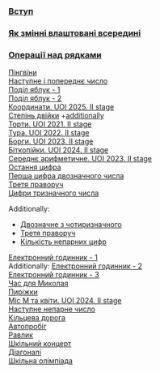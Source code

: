 ### [Вступ](Intro.md)  
### [Як змінні влаштовані всередині](Як_змінні_влаштовані_всередині.md)  
### [Операції над рядками](Операції_над_рядками.md)  
[Пінгвіни](Пінгвіни.md)  
[Наступне і попереднє число](Наступне_і_попереднє_число.md)  
[Поділ яблук - 1](https://basecamp.eolymp.com/uk/problems/4716)  
[Поділ яблук - 2](https://basecamp.eolymp.com/uk/problems/4717)  
[Координати. UOI 2025. II stage](https://uoi.eolymp.space/uk/problems/345)  
[Степінь двійки](Степінь_двійки.md) +[additionally](https://basecamp.eolymp.com/uk/problems/5050)  
[Торти. UOI 2021. II stage](https://basecamp.eolymp.com/uk/problems/10251)  
[Тура. UOI 2022. II stage](https://basecamp.eolymp.com/uk/problems/10921)  
[Борги. UOI 2023. II stage](https://basecamp.eolymp.com/uk/problems/11300)  
[Біткопійки. UOI 2024. II stage](https://uoi.eolymp.space/uk/problems/238)  
[Середнє арифметичне. UOI 2023. II stage](https://basecamp.eolymp.com/uk/problems/11301)  
[Остання цифра](https://basecamp.eolymp.com/uk/problems/5175)  
[Перша цифра двозначного числа](Перша_цифра_двозначного_числа.md)  
[Третя праворуч](https://basecamp.eolymp.com/uk/problems/8602)  
[Цифри тризначного числа](https://basecamp.eolymp.com/uk/problems/8599)  

Additionally:
- [Двозначне з чотиризначного](https://basecamp.eolymp.com/uk/problems/949)   
- [Третя праворуч](https://basecamp.eolymp.com/uk/problems/8602)   
- [Кількість непарних цифр](https://basecamp.eolymp.com/uk/problems/8889)

[Електронний годинник - 1](https://basecamp.eolymp.com/uk/problems/9933)  
Additionally: [Електронний годинник - 2](https://basecamp.eolymp.com/uk/problems/10229)  
[Електронний годинник - 3](https://basecamp.eolymp.com/uk/problems/9934)  
[Час для Миколая](https://basecamp.eolymp.com/uk/problems/514)  
[Пиріжки](https://basecamp.eolymp.com/uk/problems/7336)  
[Міс М та квіти. UOI 2024. II stage](https://uoi.eolymp.space/uk/problems/239)  
[Наступне непарне число](https://basecamp.eolymp.com/uk/problems/8887)  
[Кільцева дорога](Кільцева_дорога.md)  
[Автопробіг](Автопробіг.md)  
[Равлик](Равлик.md)  
[Шкільний концерт](https://basecamp.eolymp.com/uk/problems/8810)  
[Діагоналі](https://basecamp.eolymp.com/uk/problems/942)  
[Шкільна олімпіада](https://basecamp.eolymp.com/uk/problems/6272)

